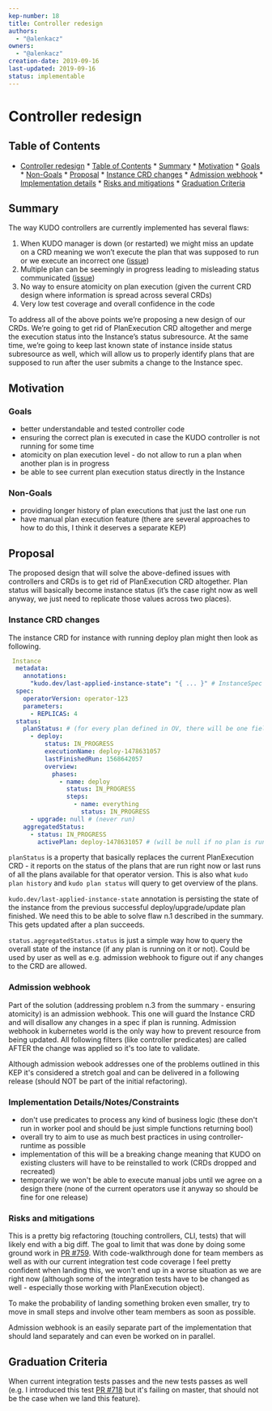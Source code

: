 ```yaml
---
kep-number: 18
title: Controller redesign
authors:
  - "@alenkacz"
owners:
  - "@alenkacz"
creation-date: 2019-09-16
last-updated: 2019-09-16
status: implementable
---
```


# Controller redesign

## Table of Contents

* [Controller redesign](#controller-redesign)
      * [Table of Contents](#table-of-contents)
      * [Summary](#summary)
      * [Motivation](#motivation)
         * [Goals](#goals)
         * [Non-Goals](#non-goals)
      * [Proposal](#proposal)
         * [Instance CRD changes](#instance-crd-changes)
         * [Admission webhook](#admission-webhook)
         * [Implementation details](#implementation-detailsnotesconstraints)
         * [Risks and mitigations](#risks-and-mitigations)
      * [Graduation Criteria](#graduation-criteria)

## Summary

The way KUDO controllers are currently implemented has several flaws:
1. When KUDO manager is down (or restarted) we might miss an update on a CRD meaning we won’t execute the plan that was supposed to run or we execute an incorrect one ([issue](https://github.com/kudobuilder/kudo/issues/422))
2. Multiple plan can be seemingly in progress leading to misleading status communicated ([issue](https://github.com/kudobuilder/kudo/issues/628))
3. No way to ensure atomicity on plan execution (given the current CRD design where information is spread across several CRDs)
4. Very low test coverage and overall confidence in the code

To address all of the above points we’re proposing a new design of our CRDs. We’re going to get rid of PlanExecution CRD altogether and merge the execution status into the Instance’s status subresource. At the same time, we’re going to keep last known state of instance inside status subresource as well, which will allow us to properly identify plans that are supposed to run after the user submits a change to the Instance spec.

## Motivation

### Goals

- better understandable and tested controller code
- ensuring the correct plan is executed in case the KUDO controller is not running for some time
- atomicity on plan execution level - do not allow to run a plan when another plan is in progress
- be able to see current plan execution status directly in the Instance

### Non-Goals

- providing longer history of plan executions that just the last one run
- have manual plan execution feature (there are several approaches to how to do this, I think it deserves a separate KEP)

## Proposal

The proposed design that will solve the above-defined issues with controllers and CRDs is to get rid of PlanExecution CRD altogether. Plan status will basically become instance status (it’s the case right now as well anyway, we just need to replicate those values across two places). 

### Instance CRD changes

The instance CRD for instance with running deploy plan might then look as following.

```yaml
 Instance
  metadata:
    annotations:
      "kudo.dev/last-applied-instance-state": "{ ... }" # InstanceSpec type serialized as json into string
  spec:
    operatorVersion: operator-123
    parameters:
      - REPLICAS: 4
  status:
    planStatus: # (for every plan defined in OV, there will be one field)
      - deploy:
          status: IN_PROGRESS
          executionName: deploy-1478631057
          lastFinishedRun: 1568642057
          overview:
            phases:
              - name: deploy
                status: IN_PROGRESS
                steps:
                  - name: everything
                    status: IN_PROGRESS
      - upgrade: null # (never run)
    aggregatedStatus:
      - status: IN_PROGRESS
        activePlan: deploy-1478631057 # (will be null if no plan is run right now)
```
`planStatus` is a property that basically replaces the current PlanExecution CRD - it reports on the status of the plans that are run right now or last runs of all the plans available for that operator version. This is also what `kudo plan history` and `kudo plan status` will query to get overview of the plans.

`kudo.dev/last-applied-instance-state` annotation is persisting the state of the instance from the previous successful deploy/upgrade/update plan finished. We need this to be able to solve flaw n.1 described in the summary. This gets updated after a plan succeeds.

`status.aggregatedStatus.status` is just a simple way how to query the overall state of the instance (if any plan is running on it or not). Could be used by user as well as e.g. admission webhook to figure out if any changes to the CRD are allowed.

### Admission webhook

Part of the solution (addressing problem n.3 from the summary - ensuring atomicity) is an admission webhook. This one will guard the Instance CRD and will disallow any changes in a spec if plan is running. Admission webhook in kubernetes world is the only way how to prevent resource from being updated. All following filters (like controller predicates) are called AFTER the change was applied so it's too late to validate.

Although admission webook addresses one of the problems outlined in this KEP it's considered a stretch goal and can be delivered in a following release (should NOT be part of the initial refactoring).

### Implementation Details/Notes/Constraints

- don't use predicates to process any kind of business logic (these don't run in worker pool and should be just simple functions returning bool)
- overall try to aim to use as much best practices in using controller-runtime as possible
- implementation of this will be a breaking change meaning that KUDO on existing clusters will have to be reinstalled to work (CRDs dropped and recreated)
- temporarily we won't be able to execute manual jobs until we agree on a design there (none of the current operators use it anyway so should be fine for one release)

### Risks and mitigations

This is a pretty big refactoring (touching controllers, CLI, tests) that will likely end with a big diff. The goal to limit that was done by doing some ground work in [PR #759](https://github.com/kudobuilder/kudo/pull/759). With code-walkthrough done for team members as well as with our current integration test code coverage I feel pretty confident when landing this, we won't end up in a worse situation as we are right now (although some of the integration tests have to be changed as well - especially those working with PlanExecution object).

To make the probability of landing something broken even smaller, try to move in small steps and involve other team members as soon as possible.

Admission webhook is an easily separate part of the implementation that should land separately and can even be worked on in parallel.

## Graduation Criteria

When current integration tests passes and the new tests passes as well (e.g. I introduced this test [PR #718](https://github.com/kudobuilder/kudo/pull/718) but it's failing on master, that should not be the case when we land this feature).
